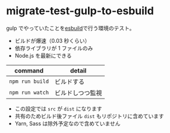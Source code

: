 # migrate-test-gulp-to-esbuild

gulp でやっていたことを[esbuild](https://esbuild.github.io/)で行う環境のテスト。

- ビルドが爆速（0.03 秒くらい）
- 依存ライブラリが 1 ファイルのみ
- Node.js を最新にできる

| command         | detail           |
| --------------- | ---------------- |
| `npm run build` | ビルドする       |
| `npm run watch` | ビルドしつつ監視 |

- この設定では `src` が `dist` になります
- 共有のためビルド後ファイル `dist` もリポジトリに含めています
- Yarn, Sass は除外予定なので含めていません
